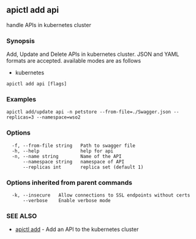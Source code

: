 ## apictl add api

handle APIs in kubernetes cluster 

### Synopsis


Add, Update and Delete APIs in kubernetes cluster. JSON and YAML formats are accepted.
available modes are as follows
* kubernetes

```
apictl add api [flags]
```

### Examples

```
apictl add/update api -n petstore --from-file=./Swagger.json --replicas=3 --namespace=wso2
```

### Options

```
  -f, --from-file string   Path to swagger file
  -h, --help               help for api
  -n, --name string        Name of the API
      --namespace string   namespace of API
      --replicas int       replica set (default 1)
```

### Options inherited from parent commands

```
  -k, --insecure   Allow connections to SSL endpoints without certs
      --verbose    Enable verbose mode
```

### SEE ALSO
* [apictl add](apictl_add.md)	 - Add an API to the kubernetes cluster

